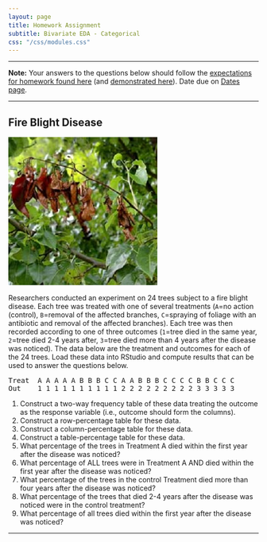 ```yaml
---
layout: page
title: Homework Assignment
subtitle: Bivariate EDA - Categorical
css: "/css/modules.css"
---
```


----

<div class="alert alert-warning">
<strong>Note:</strong> Your answers to the questions below should follow the <a href="../resources/hwformat" target="_blank">expectations for homework found here</a> (and <a href="../resources/FAQ/FAQs/HWFormat_Example.pdf" target="_blank">demonstrated here</a>). Date due on <a href="../resources/Dates-Current.html" target="_blank">Dates page</a>.
</div>

----

## Fire Blight Disease
<img src="zimgs/fire-blight.jpg" alt="Fire Blight Disease" class="img-right">

Researchers conducted an experiment on 24 trees subject to a fire blight disease.  Each tree was treated with one of several treatments (`A`=no action (control), `B`=removal of the affected branches, `C`=spraying of foliage with an antibiotic and removal of the affected branches).  Each tree was then recorded according to one of three outcomes (`1`=tree died in the same year, `2`=tree died 2-4 years after, `3`=tree died more than 4 years after the disease was noticed). The data below are the treatment and outcomes for each of the 24 trees. Load these data into RStudio and compute results that can be used to answer the questions below.

<pre>
Treat  A A A A A B B B C C A A B B B C C C C B B C C C
Out    1 1 1 1 1 1 1 1 1 1 2 2 2 2 2 2 2 2 2 3 3 3 3 3
</pre>

1. Construct a two-way frequency table of these data treating the outcome as the response variable (i.e., outcome should form the columns).
1. Construct a row-percentage table for these data.
1. Construct a column-percentage table for these data.
1. Construct a table-percentage table for these data.
1. What percentage of the trees in Treatment A died within the first year after the disease was noticed?
1. What percentage of ALL trees were in Treatment A AND died within the first year after the disease was noticed?
1. What percentage of the trees in the control Treatment died more than four years after the disease was noticed?
1. What percentage of the trees that died 2-4 years after the disease was noticed were in the control treatment?
1. What percentage of all trees died within the first year after the disease was noticed?
    
----
